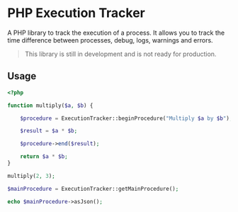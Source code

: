 # PHP Execution Tracker

A PHP library to track the execution of a process. It allows you to track the time difference between processes, debug, logs, warnings and errors.

> This library is still in development and is not ready for production.

## Usage

```php
<?php

function multiply($a, $b) {

    $procedure = ExecutionTracker::beginProcedure("Multiply $a by $b");

    $result = $a * $b;

    $procedure->end($result);

    return $a * $b;
}

multiply(2, 3);

$mainProcedure = ExecutionTracker::getMainProcedure();

echo $mainProcedure->asJson();
```
